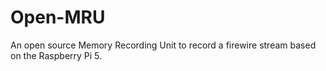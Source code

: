 # Open-MRU
An open source Memory Recording Unit to record a firewire stream based on the Raspberry Pi 5.
